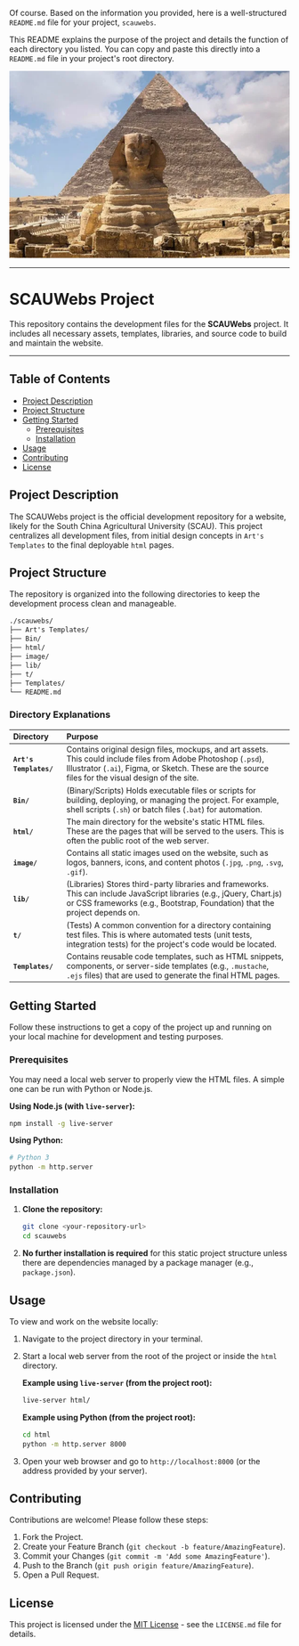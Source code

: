 Of course. Based on the information you provided, here is a well-structured `README.md` file for your project, `scauwebs`.

This README explains the purpose of the project and details the function of each directory you listed. You can copy and paste this directly into a `README.md` file in your project's root directory.

<img src="./matrix/cec/image/logon.webp">

---

# SCAUWebs Project

This repository contains the development files for the **SCAUWebs** project. It includes all necessary assets, templates, libraries, and source code to build and maintain the website.

---

## Table of Contents

- [Project Description](#project-description)
- [Project Structure](#project-structure)
- [Getting Started](#getting-started)
  - [Prerequisites](#prerequisites)
  - [Installation](#installation)
- [Usage](#usage)
- [Contributing](#contributing)
- [License](#license)

## Project Description

The SCAUWebs project is the official development repository for a website, likely for the South China Agricultural University (SCAU). This project centralizes all development files, from initial design concepts in `Art's Templates` to the final deployable `html` pages.

## Project Structure

The repository is organized into the following directories to keep the development process clean and manageable.

```
./scauwebs/
├── Art's Templates/
├── Bin/
├── html/
├── image/
├── lib/
├── t/
├── Templates/
└── README.md
```

### Directory Explanations

| Directory | Purpose |
| :--- | :--- |
| **`Art's Templates/`** | Contains original design files, mockups, and art assets. This could include files from Adobe Photoshop (`.psd`), Illustrator (`.ai`), Figma, or Sketch. These are the source files for the visual design of the site. |
| **`Bin/`** | (Binary/Scripts) Holds executable files or scripts for building, deploying, or managing the project. For example, shell scripts (`.sh`) or batch files (`.bat`) for automation. |
| **`html/`** | The main directory for the website's static HTML files. These are the pages that will be served to the users. This is often the public root of the web server. |
| **`image/`** | Contains all static images used on the website, such as logos, banners, icons, and content photos (`.jpg`, `.png`, `.svg`, `.gif`). |
| **`lib/`** | (Libraries) Stores third-party libraries and frameworks. This can include JavaScript libraries (e.g., jQuery, Chart.js) or CSS frameworks (e.g., Bootstrap, Foundation) that the project depends on. |
| **`t/`** | (Tests) A common convention for a directory containing test files. This is where automated tests (unit tests, integration tests) for the project's code would be located. |
| **`Templates/`** | Contains reusable code templates, such as HTML snippets, components, or server-side templates (e.g., `.mustache`, `.ejs` files) that are used to generate the final HTML pages. |

## Getting Started

Follow these instructions to get a copy of the project up and running on your local machine for development and testing purposes.

### Prerequisites

You may need a local web server to properly view the HTML files. A simple one can be run with Python or Node.js.

**Using Node.js (with `live-server`):**
```bash
npm install -g live-server
```

**Using Python:**
```bash
# Python 3
python -m http.server
```

### Installation

1.  **Clone the repository:**
    ```bash
    git clone <your-repository-url>
    cd scauwebs
    ```

2.  **No further installation is required** for this static project structure unless there are dependencies managed by a package manager (e.g., `package.json`).

## Usage

To view and work on the website locally:

1.  Navigate to the project directory in your terminal.
2.  Start a local web server from the root of the project or inside the `html` directory.

    **Example using `live-server` (from the project root):**
    ```bash
    live-server html/
    ```

    **Example using Python (from the project root):**
    ```bash
    cd html
    python -m http.server 8000
    ```
3.  Open your web browser and go to `http://localhost:8000` (or the address provided by your server).

## Contributing

Contributions are welcome! Please follow these steps:

1.  Fork the Project.
2.  Create your Feature Branch (`git checkout -b feature/AmazingFeature`).
3.  Commit your Changes (`git commit -m 'Add some AmazingFeature'`).
4.  Push to the Branch (`git push origin feature/AmazingFeature`).
5.  Open a Pull Request.

## License

This project is licensed under the [MIT License](LICENSE.md) - see the `LICENSE.md` file for details.